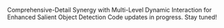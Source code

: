 Comprehensive-Detail Synergy with Multi-Level Dynamic Interaction for Enhanced Salient Object Detection
Code updates in progress. Stay tuned!

